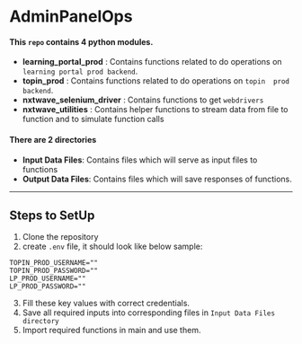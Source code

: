 # AdminPanelOps

#### This `repo` contains 4 python modules.

- **learning_portal_prod** : Contains functions related to do operations on `learning portal prod backend`.
- **topin_prod** : Contains functions related to do operations on `topin  prod backend`.
- **nxtwave_selenium_driver** : Contains functions to get `webdrivers`
- **nxtwave_utilities** : Contains helper functions to stream data from file to function and to simulate function calls

#### There are 2 directories

- **Input Data Files**: Contains files which will serve as input files to functions
- **Output Data Files**: Contains files which will save responses of functions.

---

## Steps to SetUp

1. Clone the repository
2. create `.env` file, it should look like below sample:
```
TOPIN_PROD_USERNAME=""
TOPIN_PROD_PASSWORD=""
LP_PROD_USERNAME=""
LP_PROD_PASSWORD=""
```
3. Fill these key values with correct credentials.
4. Save all required inputs into corresponding files in ``Input Data Files directory``
5. Import required functions in main and use them.

